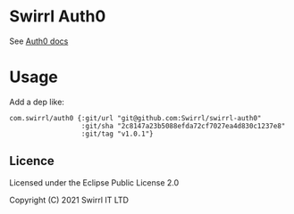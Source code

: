# Swirrl Auth0

See [Auth0 docs](https://github.com/Swirrl/swirrl-auth0/blob/master/doc/auth0.org)

# Usage

Add a dep like:

```
com.swirrl/auth0 {:git/url "git@github.com:Swirrl/swirrl-auth0"
                  :git/sha "2c8147a23b5088efda72cf7027ea4d830c1237e8"
                  :git/tag "v1.0.1"}
```

## Licence

Licensed under the Eclipse Public License 2.0

Copyright (C) 2021 Swirrl IT LTD
